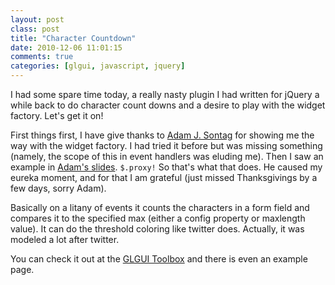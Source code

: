 ```yaml
---
layout: post
class: post
title: "Character Countdown"
date: 2010-12-06 11:01:15
comments: true
categories: [glgui, javascript, jquery]
---
```

I had some spare time today, a really nasty plugin I had written for jQuery a while back to do character count downs and a desire to play with the widget factory. Let's get it on!

First things first, I have give thanks to [Adam J. Sontag](http://ajpiano.com/) for showing me the way with the widget factory. I had tried it before but was missing something (namely, the scope of this in event handlers was eluding me). Then I saw an example in [Adam's slides](http://ajpiano.com/charlie/). `$.proxy!` So that's what that does. He caused my eureka moment, and for that I am grateful (just missed Thanksgivings by a few days, sorry Adam).

Basically on a litany of events it counts the characters in a form field and compares it to the specified max (either a config property or maxlength value). It can do the threshold coloring like twitter does. Actually, it was modeled a lot after twitter.

You can check it out at the [GLGUI Toolbox](http://github.com/glgui/toolbox) and there is even an example page.